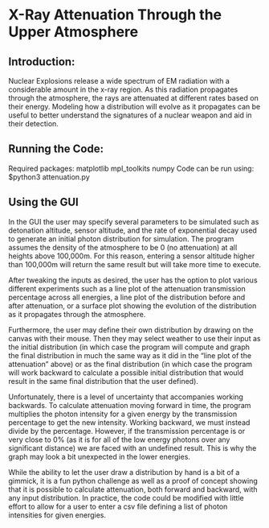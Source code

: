 # X-Ray Attenuation Through the Upper Atmosphere
## Introduction:
Nuclear Explosions release a wide spectrum of EM radiation with a considerable amount in the x-ray region.  As this radiation propagates through the atmosphere, the rays are attenuated at different rates based on their energy.  Modeling how a distribution will evolve as it propagates can be useful to better understand the signatures of a nuclear weapon and aid in their detection.
## Running the Code:
Required packages:
matplotlib
mpl_toolkits
numpy
Code can be run using:
$python3 attenuation.py
## Using the GUI
In the GUI the user may specify several parameters to be simulated such as detonation altitude, sensor altitude, and the rate of exponential decay used to generate an initial photon distribution for simulation. The program assumes the density of the atmosphere to be 0 (no attenuation) at all heights above 100,000m.  For this reason, entering a sensor altitude higher than 100,000m will return the same result but will take more time to execute. 

After tweaking the inputs as desired, the user has the option to plot various different experiments such as a line plot of the attenuation transmission percentage across all energies, a line plot of the distribution before and after attenuation, or a surface plot showing the evolution of the distribution as it propagates through the atmosphere.

Furthermore, the user may define their own distribution by drawing on the canvas with their mouse. Then they may select weather to use their input as the initial distribution (in which case the program will compute and graph the final distribution in much the same way as it did in the “line plot of the attenuation” above) or as the final distribution (in which case the program will work backward to calculate a possible initial distribution that would result in the same final distribution that the user defined).  

Unfortunately, there is a level of uncertainty that accompanies working backwards.  To calculate attenuation moving forward in time, the program multiplies the photon intensity for a given energy by the transmission percentage to get the new intensity.  Working backward, we must instead divide by the percentage.  However, if the transmission percentage is or very close to 0% (as it is for all of the low energy photons over any significant distance) we are faced with an undefined result.  This is why the graph may look a bit unexpected in the lower energies.

While the ability to let the user draw a distribution by hand is a bit of a gimmick, it is a fun python challenge as well as a proof of concept showing that it is possible to calculate attenuation, both forward and backward, with any input distribution. In practice, the code could be modified with little effort to allow for a user to enter a csv file defining a list of photon intensities for given energies.

